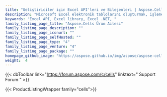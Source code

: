 ```yaml
---
title: "Geliştiriciler için Excel API'leri ve Bileşenleri | Aspose.Cells Ürün Ailesi"
description: "Microsoft Excel elektronik tablolarını oluşturmak, işlemek, dönüştürmek ve işlemek için .NET, Java, C++, Android, PHP, Node.js ve Python kitaplıklarını indirin. Aspose.Cells ayrıca web ve masaüstü tabanlı uygulamalar için Excel görünüm ve hissini taklit eden görsel bileşenler sağlar."
keywords: "Excel API, Excel library, Excel .NET, "
family_listing_page_title: "Aspose.Cells Ürün Ailesi"
family_listing_page_description: ""
family_listing_page_iconurl: ""
family_listing_page_selfHosted: ""
family_listing_page_type: "4"
family_listing_page_venture: "4"
family_listing_page_package: ""
homepage_github_image: "https://aspose.github.io/img/aspose/aspose-cells.png"
weight:  4
---
```


{{< dbToolbar link="https://forum.aspose.com/c/cells" linktext=" Support Forum " >}}

{{< ProductListingWrapper family="cells">}}

